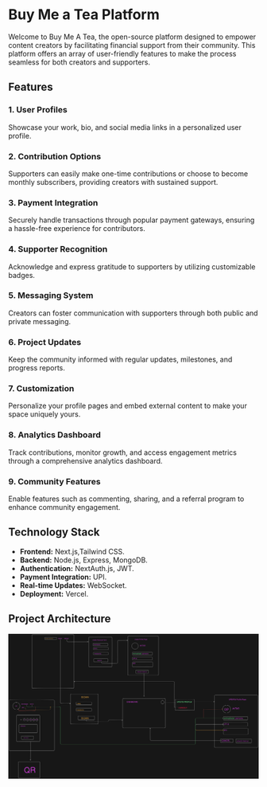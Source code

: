 # Buy Me a Tea Platform

Welcome to Buy Me A Tea, the open-source platform designed to empower content creators by facilitating financial support from their community. This platform offers an array of user-friendly features to make the process seamless for both creators and supporters.

## Features

### 1. User Profiles
Showcase your work, bio, and social media links in a personalized user profile.

### 2. Contribution Options
Supporters can easily make one-time contributions or choose to become monthly subscribers, providing creators with sustained support.

### 3. Payment Integration
Securely handle transactions through popular payment gateways, ensuring a hassle-free experience for contributors.

### 4. Supporter Recognition
Acknowledge and express gratitude to supporters by utilizing customizable badges.

### 5. Messaging System
Creators can foster communication with supporters through both public and private messaging.

### 6. Project Updates
Keep the community informed with regular updates, milestones, and progress reports.

### 7. Customization
Personalize your profile pages and embed external content to make your space uniquely yours.

### 8. Analytics Dashboard
Track contributions, monitor growth, and access engagement metrics through a comprehensive analytics dashboard.

### 9. Community Features
Enable features such as commenting, sharing, and a referral program to enhance community engagement.

## Technology Stack

- **Frontend:** Next.js,Tailwind CSS.
- **Backend:** Node.js, Express, MongoDB.
- **Authentication:** NextAuth.js, JWT.
- **Payment Integration:** UPI.
- **Real-time Updates:** WebSocket.
- **Deployment:** Vercel.


## Project Architecture

![Logo](/public/diagram-export-31-01-2024-13_01_31.png)

